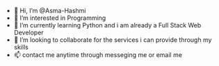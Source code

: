 - 👋 Hi, I’m @Asma-Hashmi
- 👀 I’m interested in Programming
- 🌱 I’m currently learning Python and i am already a Full Stack Web Developer
- 💞️ I’m looking to collaborate for the services i can provide through my skills
- 📫 contact me anytime through messeging me or email me

<!---
Asma-Hashmi/Asma-Hashmi is a ✨ special ✨ repository because its `README.md` (this file) appears on your GitHub profile.
You can click the Preview link to take a look at your changes.
--->
